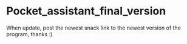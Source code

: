 # Pocket_assistant_final_version
When update, post the newest snack link to the newest version of the program, thanks :)
